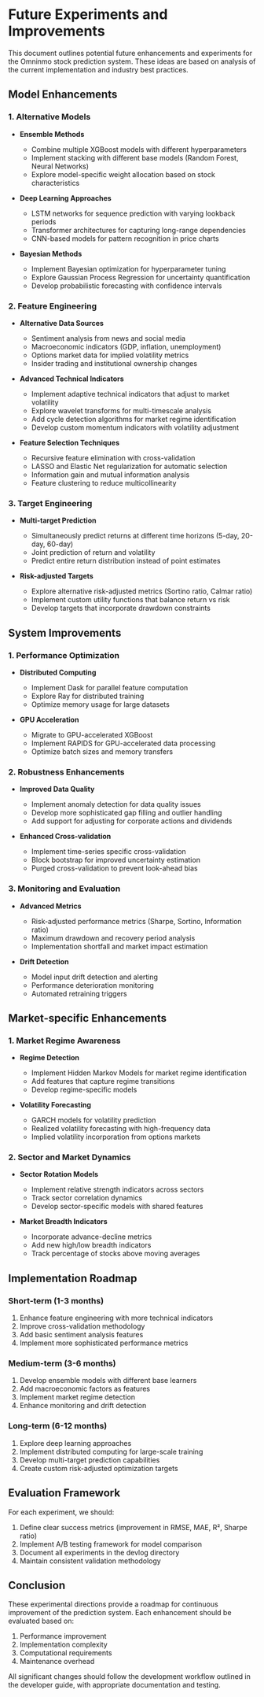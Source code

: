 # Future Experiments and Improvements

This document outlines potential future enhancements and experiments for the Omninmo stock prediction system. These ideas are based on analysis of the current implementation and industry best practices.

## Model Enhancements

### 1. Alternative Models

- **Ensemble Methods**
  - Combine multiple XGBoost models with different hyperparameters
  - Implement stacking with different base models (Random Forest, Neural Networks)
  - Explore model-specific weight allocation based on stock characteristics

- **Deep Learning Approaches**
  - LSTM networks for sequence prediction with varying lookback periods
  - Transformer architectures for capturing long-range dependencies
  - CNN-based models for pattern recognition in price charts

- **Bayesian Methods**
  - Implement Bayesian optimization for hyperparameter tuning
  - Explore Gaussian Process Regression for uncertainty quantification
  - Develop probabilistic forecasting with confidence intervals

### 2. Feature Engineering

- **Alternative Data Sources**
  - Sentiment analysis from news and social media
  - Macroeconomic indicators (GDP, inflation, unemployment)
  - Options market data for implied volatility metrics
  - Insider trading and institutional ownership changes

- **Advanced Technical Indicators**
  - Implement adaptive technical indicators that adjust to market volatility
  - Explore wavelet transforms for multi-timescale analysis
  - Add cycle detection algorithms for market regime identification
  - Develop custom momentum indicators with volatility adjustment

- **Feature Selection Techniques**
  - Recursive feature elimination with cross-validation
  - LASSO and Elastic Net regularization for automatic selection
  - Information gain and mutual information analysis
  - Feature clustering to reduce multicollinearity

### 3. Target Engineering

- **Multi-target Prediction**
  - Simultaneously predict returns at different time horizons (5-day, 20-day, 60-day)
  - Joint prediction of return and volatility
  - Predict entire return distribution instead of point estimates

- **Risk-adjusted Targets**
  - Explore alternative risk-adjusted metrics (Sortino ratio, Calmar ratio)
  - Implement custom utility functions that balance return vs risk
  - Develop targets that incorporate drawdown constraints

## System Improvements

### 1. Performance Optimization

- **Distributed Computing**
  - Implement Dask for parallel feature computation
  - Explore Ray for distributed training
  - Optimize memory usage for large datasets

- **GPU Acceleration**
  - Migrate to GPU-accelerated XGBoost
  - Implement RAPIDS for GPU-accelerated data processing
  - Optimize batch sizes and memory transfers

### 2. Robustness Enhancements

- **Improved Data Quality**
  - Implement anomaly detection for data quality issues
  - Develop more sophisticated gap filling and outlier handling
  - Add support for adjusting for corporate actions and dividends

- **Enhanced Cross-validation**
  - Implement time-series specific cross-validation
  - Block bootstrap for improved uncertainty estimation
  - Purged cross-validation to prevent look-ahead bias

### 3. Monitoring and Evaluation

- **Advanced Metrics**
  - Risk-adjusted performance metrics (Sharpe, Sortino, Information ratio)
  - Maximum drawdown and recovery period analysis
  - Implementation shortfall and market impact estimation

- **Drift Detection**
  - Model input drift detection and alerting
  - Performance deterioration monitoring
  - Automated retraining triggers

## Market-specific Enhancements

### 1. Market Regime Awareness

- **Regime Detection**
  - Implement Hidden Markov Models for market regime identification
  - Add features that capture regime transitions
  - Develop regime-specific models

- **Volatility Forecasting**
  - GARCH models for volatility prediction
  - Realized volatility forecasting with high-frequency data
  - Implied volatility incorporation from options markets

### 2. Sector and Market Dynamics

- **Sector Rotation Models**
  - Implement relative strength indicators across sectors
  - Track sector correlation dynamics
  - Develop sector-specific models with shared features

- **Market Breadth Indicators**
  - Incorporate advance-decline metrics
  - Add new high/low breadth indicators
  - Track percentage of stocks above moving averages

## Implementation Roadmap

### Short-term (1-3 months)
1. Enhance feature engineering with more technical indicators
2. Improve cross-validation methodology
3. Add basic sentiment analysis features
4. Implement more sophisticated performance metrics

### Medium-term (3-6 months)
1. Develop ensemble models with different base learners
2. Add macroeconomic factors as features
3. Implement market regime detection
4. Enhance monitoring and drift detection

### Long-term (6-12 months)
1. Explore deep learning approaches
2. Implement distributed computing for large-scale training
3. Develop multi-target prediction capabilities
4. Create custom risk-adjusted optimization targets

## Evaluation Framework

For each experiment, we should:

1. Define clear success metrics (improvement in RMSE, MAE, R², Sharpe ratio)
2. Implement A/B testing framework for model comparison
3. Document all experiments in the devlog directory
4. Maintain consistent validation methodology

## Conclusion

These experimental directions provide a roadmap for continuous improvement of the prediction system. Each enhancement should be evaluated based on:

1. Performance improvement
2. Implementation complexity
3. Computational requirements
4. Maintenance overhead

All significant changes should follow the development workflow outlined in the developer guide, with appropriate documentation and testing. 